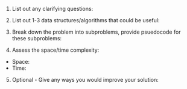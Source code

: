 1. List out any clarifying questions:


2. List out 1-3 data structures/algorithms that could be useful:


3. Break down the problem into subproblems, provide psuedocode for these subproblems:


4. Assess the space/time complexity:
- Space: 
- Time: 

5. Optional - Give any ways you would improve your solution: